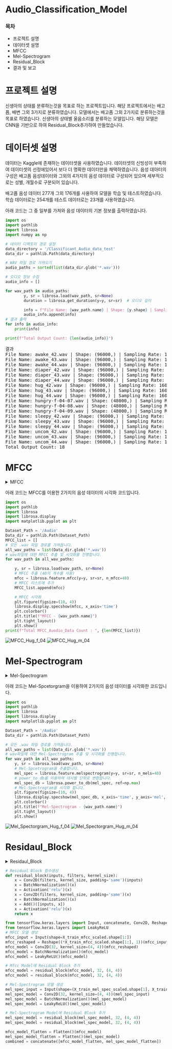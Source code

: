 # Audio_Classification_Model
<h3>목차</h3>
<ul>
  <li>프로젝트 설명</li>
  <li>데이터셋 설명</li>
  <li>MFCC</li>
  <li>Mel-Spectrogram</li>
  <li>Residual_Block</li>
  <li>결과 및 보고</li>
</ul>
<h1>프로젝트 설명</h1>
<p>
  신생아의 상태를 분류하는것을 목표로 하는 프로젝트입니다.
  해당 프로젝트에서는 배고픔, 배변 그외 3가지로 분류하였습니다.
  모델에서는 배고픔 그외 2가지로 분류하는것을 목표로 하였습니다.
  신생아의 상태별 울음소리를 분류하는 모델입니다. 해당 모델은 CNN을 기반으로
  하여 Residual_Block추가하여 만들었습니다.
</p>

<h1>데이터셋 설명</h1>
<p>
  데이터는 Kaggle에 존재하는 데이터셋을 사용하였습니다.
  데이터셋의 신빙성이 부족하여 데이터셋의 선정에있어서
  보다 더 명확한 데이터만을 채택하였습니다.
  음성 데아터의 구성은 배고픔 음성데이터와 그외의 4가지의
  음성 데이터로 구성되어 있으며 세부적으로는 성별, 개월수로 구분되어 있습니다.
</p>
<p>배고픔 음성 데이터 277개 그외 176개를 사용하여 모델을 학습 및 테스트하였습니다. 학습 데이터로는 254개를 테스트 데이터로는 23개를 사용하였습니다.</p>
<p>아래 코드는 그 중 일부를 가져와 음성 데이터의 기본 정보를 출력하였습니다.</p>

```Python
import os
import pathlib
import librosa
import numpy as np

# 데이터 디렉토리 경로 설정
data_directory = '/Classificant_Audio_data_test'
data_dir = pathlib.Path(data_directory)

# WAV 파일 경로 가져오기
audio_paths = sorted(list(data_dir.glob('*.wav')))

# 오디오 정보 수집
audio_info = []

for wav_path in audio_paths:
        y, sr = librosa.load(wav_path, sr=None)
        duration = librosa.get_duration(y=y, sr=sr)  # 오디오 길이

        info = f"File Name: {wav_path.name} | Shape: {y.shape} | Sampling Rate: {sr} | Duration: {duration} seconds"
        audio_info.append(info)
# 결과 출력
for info in audio_info:
    print(info)

print(f"Total Output Count: {len(audio_info)}")
```
<pre>결과
File Name: awake_42.wav | Shape: (96000,) | Sampling Rate: 16000 | Duration: 6.0 seconds
File Name: awake_43.wav | Shape: (96000,) | Sampling Rate: 16000 | Duration: 6.0 seconds
File Name: awake_44.wav | Shape: (96000,) | Sampling Rate: 16000 | Duration: 6.0 seconds
File Name: diaper_42.wav | Shape: (96000,) | Sampling Rate: 16000 | Duration: 6.0 seconds
File Name: diaper_43.wav | Shape: (96000,) | Sampling Rate: 16000 | Duration: 6.0 seconds
File Name: diaper_44.wav | Shape: (96000,) | Sampling Rate: 16000 | Duration: 6.0 seconds
File Name: hug_42.wav | Shape: (96000,) | Sampling Rate: 16000 | Duration: 6.0 seconds
File Name: hug_43.wav | Shape: (96000,) | Sampling Rate: 16000 | Duration: 6.0 seconds
File Name: hug_44.wav | Shape: (96000,) | Sampling Rate: 16000 | Duration: 6.0 seconds
File Name: hungry-f-04-07.wav | Shape: (48000,) | Sampling Rate: 8000 | Duration: 6.0 seconds
File Name: hungry-f-04-08.wav | Shape: (48000,) | Sampling Rate: 8000 | Duration: 6.0 seconds
File Name: hungry-f-04-09.wav | Shape: (48000,) | Sampling Rate: 8000 | Duration: 6.0 seconds
File Name: sleepy_42.wav | Shape: (96000,) | Sampling Rate: 16000 | Duration: 6.0 seconds
File Name: sleepy_43.wav | Shape: (96000,) | Sampling Rate: 16000 | Duration: 6.0 seconds
File Name: sleepy_44.wav | Shape: (96000,) | Sampling Rate: 16000 | Duration: 6.0 seconds
File Name: uncom_42.wav | Shape: (96000,) | Sampling Rate: 16000 | Duration: 6.0 seconds
File Name: uncom_43.wav | Shape: (96000,) | Sampling Rate: 16000 | Duration: 6.0 seconds
File Name: uncom_44.wav | Shape: (96000,) | Sampling Rate: 16000 | Duration: 6.0 seconds
Total Output Count: 18
</pre>

<h1>MFCC</h1>
<details>
  <summary>MFCC</summary>
  <div markdown="1">
    <pre>
    MFCC (Mel-frequency cepstral coefficients)은 음성 및 오디오 신호 처리 분야에서 
    중요한 특징 추출 기술 중 하나입니다. MFCC는 음성 데이터의 중요한 주파수 및 스펙
    트럼 특성을 다룹니다. 이는 음성 인식, 음성 분류등에 사용하는데 중요한 역할을 합니다.
      <ol>MFCC의 주요특징
        <li>주파수 스케일 변환(Mel-scale)
 MFCC는 주파수 영억을 Mel-scale로 변환합니다. 이것은 인간의 청각
시스템의 특성을 사용하는데 필요합니다. Mel-scale은 낮은 주파수에
민감하며 높은 주파수에는 둔감하다는 특징을 가집니다.
        </li><li>로그 스케일 변환
 Mel-scale로 변환한 주파수 스펙트럼에 로그 스케일 변환을 적용합니다.
이는 주파수 스펙트럼의 크기를 줄이며 음성의 다양한 주파수 구성 요소를 강조 할 수 있습니다.
        </li><li>MFCC 특징벡터 추출
 로그 스케일 스펙트럼에서 MFCC 특징 벡터를 추출합니다.
이러한 계수는 음성의 주파수 특성을 나타내며, MFCC 벡터의 각 요소로 사용됩니다.</li></ol>
  </pre>
  </div>
</details>
<p>아래 코드는 MFCC를 이용한 2가지의 음성 데이터의 시각화 코드입니다.</p>

  ```Python
  import os
  import pathlib
  import librosa
  import librosa.display
  import matplotlib.pyplot as plt

  Dataset_Path = '/Audio'
  Data_dir = pathlib.Path(Dataset_Path)
  MFCC_list = []
  # 모든 .wav 파일 경로를 가져옵니다.
  all_wav_paths = list(Data_dir.glob('*.wav'))
  # wav파일에 대한 MFCC 추출 및 시각화를 진행합니다.
  for wav_path in all_wav_paths:
  
      y, sr = librosa.load(wav_path, sr=None)
      # MFCC 추출 (40의 계수를 사용)
      mfcc = librosa.feature.mfcc(y=y, sr=sr, n_mfcc=40)
      # MFCC 리스트에 추가
      MFCC_list.append(mfcc)

      # MFCC 시각화
      plt.figure(figsize=(10, 4))
      librosa.display.specshow(mfcc, x_axis='time')
      plt.colorbar()
      plt.title(f"MFCC - {wav_path.name}")
      plt.tight_layout()
      plt.show()
  print(f"Total MFCC_Auodio_Data Count : ", {len(MFCC_list)})
  ```
![MFCC_Hug_f_04](https://github.com/kdk0411/Audio_Classification_Model/assets/99461483/80e71de2-ded5-4e71-b0ab-aed1b1a3503c)
![MFCC_Hug_m_04](https://github.com/kdk0411/Audio_Classification_Model/assets/99461483/03833127-91ef-4521-8749-0a0d928c8c28)

<h1>Mel-Spectrogram</h1>
<details>
  <summary>Mel-Spectrogram</summary>
  <div markdown="1">
    <pre>
    Mel-Spectrogram은 오디오 신호의 주파수 내용을 시간에 따라 표현한 그래프인 Spectrogram을
    Mel 스케일(Mel Scale)로 변환한 것입니다. 결과적으로 특정 시간에 오디오 신호의 주파수 내용을
    Mel 스케일로 표현한 그래프라고 할 수 있습니다.
      <ul><li><strong>Mel 스케일(Mel Scale)</strong>
Mel 스케일은 인간의 청각 특성에 근거한 주파수 스케일입니다. Mel 스케일은
주파수 간의 간격이 Spectrogram과 달리 인간 청각 시스템의 높은 감도를
반영하도록 조정되었기 때문에 음성 신호 내의 주파수 성분을 더욱 자연스럽게
표현할 수 있습니다. 이는 중요한 부분을 강조하고 불필요한 부분을 무시하며
인간의 청각 시스템과 비슷하게 만듭니다.</li></ul>
  </pre>
  </div>
</details>
<p>아래 코드는 Mel-Spcetorgram을 이용하여 2가지의 음성 데이터를 시각화한 코드입니다.</p>

```Python
import os
import pathlib
import librosa
import librosa.display
import matplotlib.pyplot as plt

Dataset_Path = '/Audio'
Data_dir = pathlib.Path(Dataset_Path)

# 모든 .wav 파일 경로를 가져옵니다.
all_wav_paths = list(Data_dir.glob('*.wav'))
# wav파일에 대한 Mel-Spectrogram 추출 및 시각화를 진행합니다.
for wav_path in all_wav_paths:
    y, sr = librosa.load(wav_path, sr=None)
    # Mel-Spcetrogram을 추출합니다.
    mel_spec = librosa.feature.melspectrogram(y=y, sr=sr, n_mels=40)
    # power_to_db를 이용하여 데시벨 단위로 변환합니다.
    mel_spec_db = librosa.power_to_db(mel_spec, ref=np.max)
    # Mel-Spectrogram을 시각화 합니다.
    plt.figure(figsize=(10, 4))
    librosa.display.specshow(mel_spec_db, x_axis='time', y_axis='mel', sr=sr, fmax=sr/2)
    plt.colorbar()
    plt.title(f"Mel-Spectrogram - {wav_path.name}")
    plt.tight_layout()
    plt.show()
```
![Mel_Spectorgram_Hug_f_04](https://github.com/kdk0411/Audio_Classification_Model/assets/99461483/f02290af-b884-4155-80f6-f68beaab34a1)
![Mel_Spectorgram_Hug_m_04](https://github.com/kdk0411/Audio_Classification_Model/assets/99461483/4fc79c71-f961-4227-bdff-f15f9bd044c8)


<h1>Residaul_Block</h1>
<details>
  <summary>Residaul_Block</summary>
  <div markdown="1">
    <pre>
    Layer의 숫자를 늘리는 것이 모델성능을 무조건적으로 향상 시켜주지 않습니다.
    또한 기울기 손실(Gradient Vanising), 차원의 저주(Curse of Dimensionality), Over Fitting 등의 문제가
    발생 하면서 이에 해결책으로 나타난 것이 Residual_Block입니다.
    Residual_Block은 일반적인 layer와는 다르게 Output에서 자기 자신을 더한다는 특징을 가지고 있습니다.
    이를 '<strong>잔차블록</strong>'이라고도 합니다. 잔차는 모델간의 입력과 출력간의 차이를 말합니다.
    이 잔차를 수식으로 표현하면 아래와 같습니다.
      R(x) = Output - Input = H(x) - x
      이를 정리하면
      H(x) = R(x) + x 로 표현할 수 있다.
    잔차 블록은 실제 출력인 H(x)를 학습하려고 합니다. 또한 아래 그림과 같이 x로부터 항등 연결이
    있기 떄문에 layer는 실제로 잔차 R(x)를 학습한다는 것을 알 수 있습니다.
  </pre>
  </div>
</details>

```Python
# Residual Block 함수생성
def residual_block(inputs, filters, kernel_size):
    x = Conv2D(filters, kernel_size, padding='same')(inputs)
    x = BatchNormalization()(x)
    x = Activation('relu')(x)
    x = Conv2D(filters, kernel_size, padding='same')(x)
    x = BatchNormalization()(x)
    x = Add()([inputs, x])
    x = Activation('relu')(x)
    return x

from tensorflow.keras.layers import Input, concatenate, Conv2D, Reshape, BatchNormalization, Activation, Add, Flatten
from tensorflow.keras.layers import LeakyReLU
# MFCC 모델 생성
mfcc_input = Input(shape=X_train_mfcc_scaled.shape[1:])
mfcc_reshaped = Reshape((*X_train_mfcc_scaled.shape[1:], 1))(mfcc_input)
mfcc_model = Conv2D(32, kernel_size=(4, 4))(mfcc_reshaped)
mfcc_model = BatchNormalization()(mfcc_model)
mfcc_model = LeakyReLU()(mfcc_model)

# Mfcc Model에 Residual Block 추가
mfcc_model = residual_block(mfcc_model, 32, (4, 4))
mfcc_model = residual_block(mfcc_model, 32, (4, 4))

# Mel-Spectrogram 모델 생성
mel_spec_input = Input(shape=(X_train_mel_spec_scaled.shape[1], X_train_mel_spec_scaled.shape[2], 1))
mel_spec_model = Conv2D(32, kernel_size=(4, 4))(mel_spec_input)
mel_spec_model = BatchNormalization()(mel_spec_model)
mel_spec_model = LeakyReLU()(mel_spec_model)

# Mel-Spectrogram Model에 Residual Block 추가
mel_spec_model = residual_block(mel_spec_model, 32, (4, 4))
mel_spec_model = residual_block(mel_spec_model, 32, (4, 4))

mfcc_model_flatten = Flatten()(mfcc_model)
mel_spec_model_flatten = Flatten()(mel_spec_model)
combined = concatenate([mfcc_model_flatten, mel_spec_model_flatten])
```
